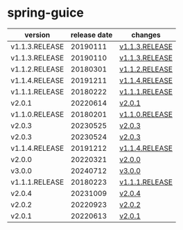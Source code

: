# spring-guice	


|version|release date|changes|
|---|---|---|
|v1.1.3.RELEASE|20190111|[v1.1.3.RELEASE](./v1.1.3.RELEASE-20190111.md)|
|v1.1.3.RELEASE|20190110|[v1.1.3.RELEASE](./v1.1.3.RELEASE-20190110.md)|
|v1.1.2.RELEASE|20180301|[v1.1.2.RELEASE](./v1.1.2.RELEASE-20180301.md)|
|v1.1.4.RELEASE|20191211|[v1.1.4.RELEASE](./v1.1.4.RELEASE-20191211.md)|
|v1.1.1.RELEASE|20180222|[v1.1.1.RELEASE](./v1.1.1.RELEASE-20180222.md)|
|v2.0.1|20220614|[v2.0.1](./v2.0.1-20220614.md)|
|v1.1.0.RELEASE|20180201|[v1.1.0.RELEASE](./v1.1.0.RELEASE-20180201.md)|
|v2.0.3|20230525|[v2.0.3](./v2.0.3-20230525.md)|
|v2.0.3|20230524|[v2.0.3](./v2.0.3-20230524.md)|
|v1.1.4.RELEASE|20191212|[v1.1.4.RELEASE](./v1.1.4.RELEASE-20191212.md)|
|v2.0.0|20220321|[v2.0.0](./v2.0.0-20220321.md)|
|v3.0.0|20240712|[v3.0.0](./v3.0.0-20240712.md)|
|v1.1.1.RELEASE|20180223|[v1.1.1.RELEASE](./v1.1.1.RELEASE-20180223.md)|
|v2.0.4|20231009|[v2.0.4](./v2.0.4-20231009.md)|
|v2.0.2|20220923|[v2.0.2](./v2.0.2-20220923.md)|
|v2.0.1|20220613|[v2.0.1](./v2.0.1-20220613.md)|
